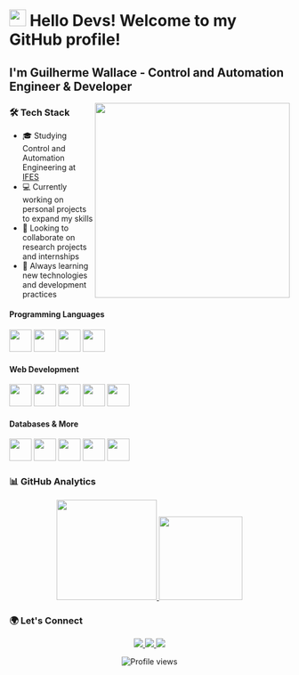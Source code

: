 # <img src="https://raw.githubusercontent.com/MartinHeinz/MartinHeinz/master/wave.gif" width="30px"> Hello Devs! Welcome to my GitHub profile!

## I'm Guilherme Wallace - Control and Automation Engineer & Developer

<img src="https://media.giphy.com/media/v1.Y2lkPTc5MGI3NjExcW9jY3V5Z3N0Z2R6d3Z0b2V4dXJ5Z2V4dW5tZzZ6eGJjM3Z1ZyZlcD12MV9pbnRlcm5hbF9naWZfYnlfaWQmY3Q9cw/qgQUggAC3Pfv687qPC/giphy.gif" width="350" align="right">

### 🛠️ Tech Stack

- 🎓 Studying Control and Automation Engineering at [IFES](https://www.ifes.edu.br/)
- 💻 Currently working on personal projects to expand my skills
- 🤝 Looking to collaborate on research projects and internships
- 🚀 Always learning new technologies and development practices

#### Programming Languages
<p>
  <img src="https://cdn.jsdelivr.net/gh/devicons/devicon/icons/python/python-original.svg" width="40" height="40"/>
  <img src="https://media.giphy.com/media/KAq5w47R9rmTuvWOWa/giphy.gif" width="40" height="40"/>
  <img src="https://cdn.jsdelivr.net/gh/devicons/devicon/icons/javascript/javascript-original.svg" width="40" height="40"/>
  <img src="https://cdn.jsdelivr.net/gh/devicons/devicon/icons/c/c-original.svg" width="40" height="40"/>
</p>

#### Web Development
<p>
  <img src="https://media.giphy.com/media/XAxylRMCdpbEWUAvr8/giphy.gif" width="40" height="40"/>
  <img src="https://cdn.jsdelivr.net/gh/devicons/devicon/icons/html5/html5-original.svg" width="40" height="40"/>
  <img src="https://cdn.jsdelivr.net/gh/devicons/devicon/icons/css3/css3-original.svg" width="40" height="40"/>
  <img src="https://cdn.jsdelivr.net/gh/devicons/devicon/icons/bootstrap/bootstrap-original.svg" width="40" height="40"/>
  <img src="https://cdn.jsdelivr.net/gh/devicons/devicon/icons/nodejs/nodejs-original.svg" width="40" height="40"/>
</p>

#### Databases & More
<p>
  <img src="https://cdn.jsdelivr.net/gh/devicons/devicon/icons/mysql/mysql-original.svg" width="40" height="40"/>
  <img src="https://cdn.jsdelivr.net/gh/devicons/devicon/icons/postgresql/postgresql-original.svg" width="40" height="40"/>
  <img src="https://media.giphy.com/media/juua9i2c2fA0AIp2iq/giphy.gif" width="40" height="40"/>
  <img src="https://cdn.jsdelivr.net/gh/devicons/devicon/icons/git/git-original.svg" width="40" height="40"/>
  <img src="https://media.giphy.com/media/kH6CqYiquZawmU1HI6/giphy.gif" width="40" height="40"/>
</p>

</div>
<!--
### 🤖 Automation Zone
<div align="center">
  <img src="https://media.giphy.com/media/v1.Y2lkPTc5MGI3NjExdWlqY2F5b3B1N3V1b2V5Y2VjZ3Z5ZzJ6eGJjM3Z1ZyZlcD12MV9pbnRlcm5hbF9naWZfYnlfaWQmY3Q9Zw/hEc4k5pN17GZq/giphy.gif" width="300" alt="404 Error" title="Debugging Life">
</div>
-->

### 📊 GitHub Analytics

<div align="center">
  <a href="https://github.com/guilherme-wallace">
    <img height="180em" src="https://github-readme-stats.vercel.app/api/top-langs/?username=guilherme-wallace&layout=compact&langs_count=7&theme=radical"/>
    <img src="https://media.giphy.com/media/3oKIPnAiaMCws8nOsE/giphy.gif" width="150">
  </a>
</div>

### 🌍 Let's Connect

<p align="center">
  <a href="https://www.linkedin.com/in/guilherme-wallace-souza-costa-0aa473182/" target="_blank">
    <img src="https://img.shields.io/badge/-LinkedIn-0077B5?style=for-the-badge&logo=linkedin&logoColor=white"/>
  </a>
  <a href="mailto:guilherme.wallace13@hotmail.com" target="_blank">
    <img src="https://img.shields.io/badge/-Hotmail-0078D4?style=for-the-badge&logo=microsoft-outlook&logoColor=white"/>
  </a>
  <a href="https://github.com/guilherme-wallace" target="_blank">
    <img src="https://img.shields.io/badge/-GitHub-181717?style=for-the-badge&logo=github&logoColor=white"/>
  </a>
</p>

<p align="center">
  <img src="https://komarev.com/ghpvc/?username=guilherme-wallace&label=Profile%20views&color=0e75b6&style=flat" alt="Profile views"/>
</p>
